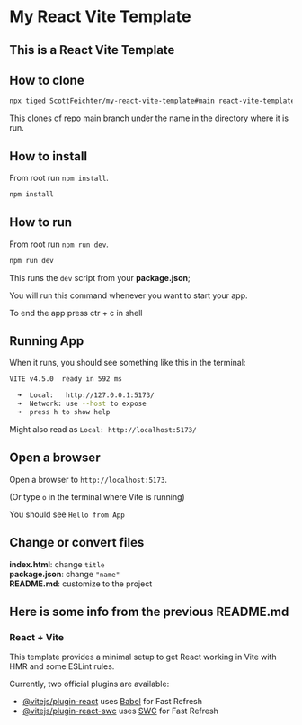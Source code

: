 # My React Vite Template

## This is a React Vite Template

## How to clone

```sh
npx tiged ScottFeichter/my-react-vite-template#main react-vite-template
```

This clones of repo main branch under the name in the directory where it is run.

## How to install

From root run `npm install`.

```sh
npm install
```

## How to run

From root run `npm run dev`.

```sh
npm run dev
```

This runs the `dev` script from your __package.json__;

You will run this command whenever you want to start your app.

To end the app press ctr + c in shell

## Running App

When it runs, you should see something like this in the terminal:

```bash
VITE v4.5.0  ready in 592 ms

  ➜  Local:   http://127.0.0.1:5173/
  ➜  Network: use --host to expose
  ➜  press h to show help
```
Might also read as `Local: http://localhost:5173/`

## Open a browser

Open a browser to `http://localhost:5173`.

(Or type `o` in the terminal where Vite is running)

You should see `Hello from App`

## Change or convert files

__index.html__:  change `title` \
__package.json__: change `"name"` \
__README.md__: customize to the project

## Here is some info from the previous README.md

### React + Vite

This template provides a minimal setup to get React working in Vite with HMR and some ESLint rules.

Currently, two official plugins are available:

- [@vitejs/plugin-react](https://github.com/vitejs/vite-plugin-react/blob/main/packages/plugin-react/README.md) uses [Babel](https://babeljs.io/) for Fast Refresh
- [@vitejs/plugin-react-swc](https://github.com/vitejs/vite-plugin-react-swc) uses [SWC](https://swc.rs/) for Fast Refresh
